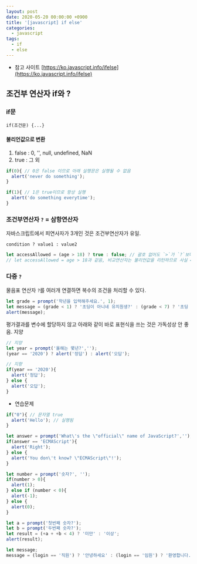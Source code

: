 ```yaml
---
layout: post
date: 2020-05-20 00:00:00 +0900
title: '[javascript] if else'
categories:
  - javascript
tags:
  - if
  - else
---
```


* 참고 사이트 [https://ko.javascript.info/ifelse](https://ko.javascript.info/ifelse)

## 조건부 연산자 if와 ?

### if문

`if(조건문) {...}`

#### 불리언값으로 변환

1. false : 0, '', null, undefined, NaN
2. true : 그 외

```javascript
if(0){ // 0은 false 이므로 아래 실행문은 실행될 수 없음
  alert('never do something');
}

if(1){ // 1은 true이므로 항상 실행
  alert('do something everytime');
}
```

### 조건부연산자 `?` = 삼항연산자

자바스크립트에서 피연사자가 3개인 것은 조건부연산자가 유일.

`condition ? value1 : value2`

```javascript
let accessAllowed = (age > 18) ? true : false; // 괄호 없어도 `>`가 `?`보다 우선순위가 높아 먼저 실행. 가독성 위해 괄호 사용.
// let accessAllowed = age > 18과 같음, 비교연산자는 불리언값을 리턴하므로 사실 42line처럼 할 필요는 없다.
```

### 다중 `?`

물음표 연산자 `?`를 여러개 연결하면 복수의 조건을 처리할 수 있다.

```javascript
let grade = prompt('학년을 입력해주세요.', 1);
let message = (grade < 1) ? '초딩이 아니네 유치원생?' : (grade < 7) ? '초딩 안녕?' : (grade < 8) ? '초등학생이 아니네' : '혹시 중딩?';
alert(message);
```

평가결과를 변수에 할당하지 않고 아래와 같이 바로 표현식을 쓰는 것은 가독성상 안 좋음. 지양

```javascript
// 지양
let year = prompt('올해는 몇년?','');
(year == '2020') ? alert('정답') : alert('오답');

// 지향
if(year == '2020'){
  alert('정답');
} else {
  alert('오답');
}
```

* 연습문제

```javascript
if("0"){ // 문자열 true
  alert('Hello'); // 실행됨
}
```

```javascript
let answer = prompt('What\'s the \"official\" name of JavaScript?','');
if(answer == 'ECMAScript'){
  alert('Right');
} else {
  alert('You don\'t know? \"ECMAScript\"!');
}
```

```javascript
let number = prompt('숫자?', '');
if(number > 0){
  alert(1);
} else if (number < 0){
  alert(-1);
} else {
  alert(0);
}
```

```javascript
let a = prompt('첫번째 숫자?');
let b = prompt('두번째 숫자?');
let result = (+a + +b < 4) ? '미만' : '이상';
alert(result);
```

```javascript
let message;
message = (login == '직원') ? '안녕하세요' : (login == '임원') ? '환영합니다.' : (login == '') ? '로그인이 필요합니다.' : '';
```
